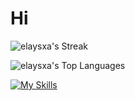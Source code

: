 # Hi
![elaysxa's Streak](https://github-readme-streak-stats.herokuapp.com/?user=elaysxa&theme=highcontrast&hide_border=true)

![elaysxa's Top Languages](https://github-readme-stats.vercel.app/api/top-langs/?username=elaysxa&theme=gruvbox&show_icons=true&hide_border=true&layout=compact)

[![My Skills](https://skills.thijs.gg/icons?i=html,css,py,postgres)](https://skills.thijs.gg)
